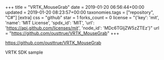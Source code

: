 +++
title = "VRTK_MouseGrab"
date = 2019-01-20 06:56:44+00:00
updated = 2019-01-20 08:23:57+00:00
taxonomies.tags = ["repository", "C#"]
[extra]
css = "github"
star = 1
forks_count = 0
license = "{'key': 'mit', 'name': 'MIT License', 'spdx_id': 'MIT', 'url': 'https://api.github.com/licenses/mit', 'node_id': 'MDc6TGljZW5zZTEz'}"
url = "https://github.com/ousttrue/VRTK_MouseGrab"
+++

<https://github.com/ousttrue/VRTK_MouseGrab>

VRTK SDK sample
